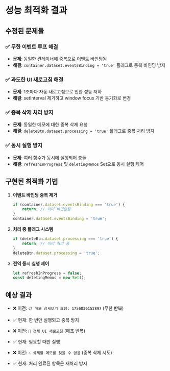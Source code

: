 # 성능 최적화 결과

## 수정된 문제들

### ✅ 무한 이벤트 루프 해결
- **문제**: 동일한 컨테이너에 중복으로 이벤트 바인딩됨
- **해결**: `container.dataset.eventsBinding = 'true'` 플래그로 중복 바인딩 방지

### ✅ 과도한 UI 새로고침 해결  
- **문제**: 1초마다 자동 새로고침으로 인한 성능 저하
- **해결**: setInterval 제거하고 window focus 기반 동기화로 변경

### ✅ 중복 삭제 처리 방지
- **문제**: 동일한 메모에 대한 중복 삭제 요청
- **해결**: `deleteBtn.dataset.processing = 'true'` 플래그로 중복 처리 방지

### ✅ 동시 실행 방지
- **문제**: 여러 함수가 동시에 실행되어 충돌
- **해결**: `refreshInProgress` 및 `deletingMemos` Set으로 동시 실행 제어

## 구현된 최적화 기법

1. **이벤트 바인딩 중복 제거**
   ```javascript
   if (container.dataset.eventsBinding === 'true') {
       return; // 이미 바인딩됨
   }
   container.dataset.eventsBinding = 'true';
   ```

2. **처리 중 플래그 시스템**
   ```javascript
   if (deleteBtn.dataset.processing === 'true') {
       return; // 이미 처리 중
   }
   deleteBtn.dataset.processing = 'true';
   ```

3. **전역 동시 실행 제어**
   ```javascript
   let refreshInProgress = false;
   const deletingMemos = new Set();
   ```

## 예상 결과

- ❌ 이전: `📋 메모 상세보기 요청: 1756036153897` (무한 반복)
- ✅ 현재: 한 번만 실행되고 중복 방지

- ❌ 이전: `🔄 전체 UI 새로고침` (매초 반복)  
- ✅ 현재: 필요할 때만 실행

- ❌ 이전: `⚠️ 삭제할 메모를 찾을 수 없음` (중복 삭제 시도)
- ✅ 현재: 처리 완료된 항목은 재처리 방지